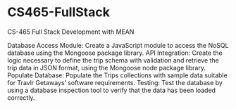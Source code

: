 # CS465-FullStack
CS-465 Full Stack Development with MEAN

Database Access Module: Create a JavaScript module to access the NoSQL database using the Mongoose package library.
API Integration: Create the logic necessary to define the trip schema with validation and retrieve the trip data in JSON format, using the Mongoose node package library.
Populate Database: Populate the Trips collections with sample data suitable for Travlr Getaways’ software requirements.
Testing: Test the database by using a database inspection tool to verify that the data has been loaded correctly.

